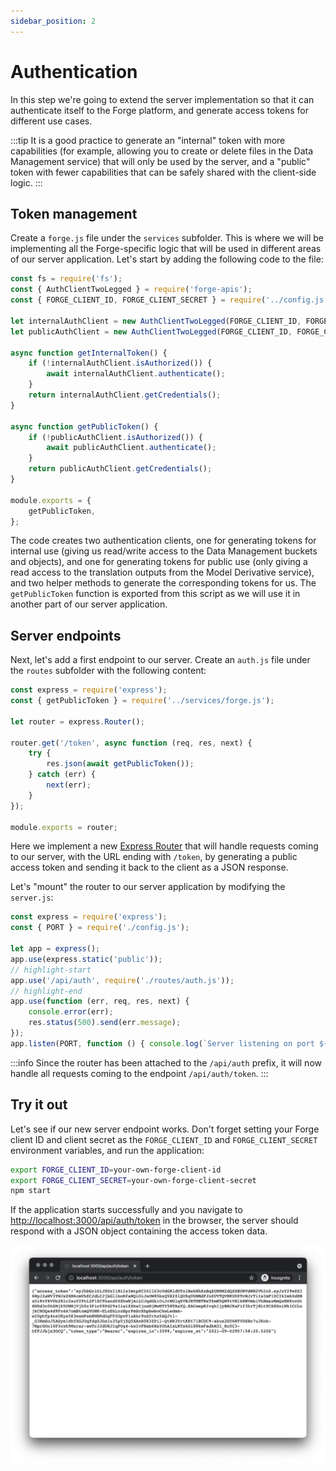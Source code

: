 ```yaml
---
sidebar_position: 2
---
```


# Authentication

In this step we're going to extend the server implementation so that it can authenticate itself
to the Forge platform, and generate access tokens for different use cases.

:::tip
It is a good practice to generate an "internal" token with more capabilities (for example,
allowing you to create or delete files in the Data Management service) that will only be used
by the server, and a "public" token with fewer capabilities that can be safely shared with
the client-side logic.
:::

## Token management

Create a `forge.js` file under the `services` subfolder. This is where we will be implementing
all the Forge-specific logic that will be used in different areas of our server application.
Let's start by adding the following code to the file:

```js title="services/forge.js"
const fs = require('fs');
const { AuthClientTwoLegged } = require('forge-apis');
const { FORGE_CLIENT_ID, FORGE_CLIENT_SECRET } = require('../config.js');

let internalAuthClient = new AuthClientTwoLegged(FORGE_CLIENT_ID, FORGE_CLIENT_SECRET, ['bucket:read', 'bucket:create', 'data:read', 'data:write', 'data:create'], true);
let publicAuthClient = new AuthClientTwoLegged(FORGE_CLIENT_ID, FORGE_CLIENT_SECRET, ['viewables:read'], true);

async function getInternalToken() {
    if (!internalAuthClient.isAuthorized()) {
        await internalAuthClient.authenticate();
    }
    return internalAuthClient.getCredentials();
}

async function getPublicToken() {
    if (!publicAuthClient.isAuthorized()) {
        await publicAuthClient.authenticate();
    }
    return publicAuthClient.getCredentials();
}

module.exports = {
    getPublicToken,
};
```

The code creates two authentication clients, one for generating tokens for internal use
(giving us read/write access to the Data Management buckets and objects), and one for generating
tokens for public use (only giving a read access to the translation outputs from the Model Derivative
service), and two helper methods to generate the corresponding tokens for us. The `getPublicToken` function
is exported from this script as we will use it in another part of our server application.

## Server endpoints

Next, let's add a first endpoint to our server. Create an `auth.js` file under the `routes` subfolder
with the following content:

```js title="routes/auth.js"
const express = require('express');
const { getPublicToken } = require('../services/forge.js');

let router = express.Router();

router.get('/token', async function (req, res, next) {
    try {
        res.json(await getPublicToken());
    } catch (err) {
        next(err);
    }
});

module.exports = router;
```

Here we implement a new [Express Router](http://expressjs.com/en/4x/api.html#router) that will handle
requests coming to our server, with the URL ending with `/token`, by generating a public access token
and sending it back to the client as a JSON response.

Let's "mount" the router to our server application by modifying the `server.js`:

```js title="server.js"
const express = require('express');
const { PORT } = require('./config.js');

let app = express();
app.use(express.static('public'));
// highlight-start
app.use('/api/auth', require('./routes/auth.js'));
// highlight-end
app.use(function (err, req, res, next) {
    console.error(err);
    res.status(500).send(err.message);
});
app.listen(PORT, function () { console.log(`Server listening on port ${PORT}...`); });
```

:::info
Since the router has been attached to the `/api/auth` prefix, it will now handle all requests
coming to the endpoint `/api/auth/token`.
:::

## Try it out

Let's see if our new server endpoint works. Don't forget setting your Forge client ID and client secret
as the `FORGE_CLIENT_ID` and `FORGE_CLIENT_SECRET` environment variables, and run the application:

```bash
export FORGE_CLIENT_ID=your-own-forge-client-id
export FORGE_CLIENT_SECRET=your-own-forge-client-secret
npm start
```

If the application starts successfully and you navigate to [http://localhost:3000/api/auth/token](http://localhost:3000/api/auth/token)
in the browser, the server should respond with a JSON object containing the access token data.

![Server Response](./auth-response.png)
